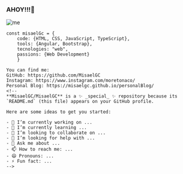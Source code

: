 ### AHOY!!!👋

![me](https://user-images.githubusercontent.com/40589269/104247926-3affbf00-542e-11eb-825c-f44f5623666e.jpg)

```JS
const misaelGc = {
    code: {HTML, CSS, JavaScript, TypeScript},
    tools: {Angular, Bootstrap},
    tecnologies: "web",
    passions: {Web Development}
    }
    
You can find me: 
GitHub: https://github.com/MisaelGC
Instagram: https://www.instagram.com/moretonaco/
Personal Blog: https://misaelgc.github.io/personalBlog/
<!--
**MisaelGC/MisaelGC** is a ✨ _special_ ✨ repository because its `README.md` (this file) appears on your GitHub profile.

Here are some ideas to get you started:

- 🔭 I’m currently working on ...
- 🌱 I’m currently learning ...
- 👯 I’m looking to collaborate on ...
- 🤔 I’m looking for help with ...
- 💬 Ask me about ...
- 📫 How to reach me: ...
- 😄 Pronouns: ...
- ⚡ Fun fact: ...
-->
